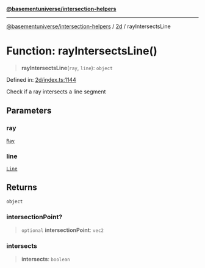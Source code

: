 [**@basementuniverse/intersection-helpers**](../../README.md)

***

[@basementuniverse/intersection-helpers](../../README.md) / [2d](../README.md) / rayIntersectsLine

# Function: rayIntersectsLine()

> **rayIntersectsLine**(`ray`, `line`): `object`

Defined in: [2d/index.ts:1144](https://github.com/basementuniverse/intersection-helpers/blob/39011b43f2fd5dca5c24f1c152bb983bef87ec23/src/2d/index.ts#L1144)

Check if a ray intersects a line segment

## Parameters

### ray

[`Ray`](../types/type-aliases/Ray.md)

### line

[`Line`](../types/type-aliases/Line.md)

## Returns

`object`

### intersectionPoint?

> `optional` **intersectionPoint**: `vec2`

### intersects

> **intersects**: `boolean`
